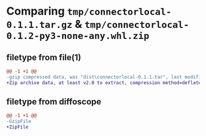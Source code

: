 # Comparing `tmp/connectorlocal-0.1.1.tar.gz` & `tmp/connectorlocal-0.1.2-py3-none-any.whl.zip`

## filetype from file(1)

```diff
@@ -1 +1 @@
-gzip compressed data, was "dist\connectorlocal-0.1.1.tar", last modified: Mon Apr  3 09:14:04 2023, max compression
+Zip archive data, at least v2.0 to extract, compression method=deflate
```

## filetype from diffoscope

```diff
@@ -1 +1 @@
-GzipFile
+ZipFile
```

